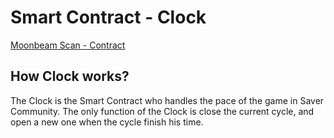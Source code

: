 # Smart Contract - Clock

[Moonbeam Scan - Contract](https://moonbeam.moonscan.io/address/0xDF8109567Ca3f9b5Aca54ffB76e8a783142BcA45)

## How Clock works?

The Clock is the Smart Contract who handles the pace of the game in Saver Community. The only function of the Clock is close the current cycle, and open a new one when the cycle finish his time.